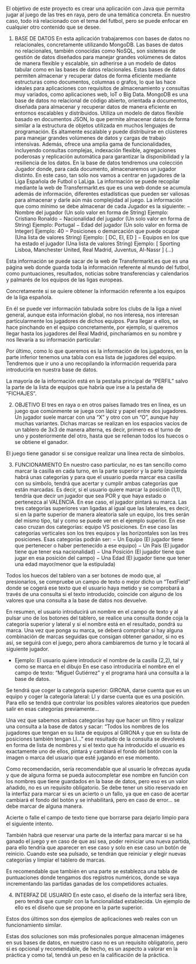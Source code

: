 El objetivo de este proyecto es crear una aplicación con Java que permita jugar al juego de las tres en raya, pero de una temática concreta. En nuestro caso, todo irá relacionado con el tema del futbol, pero se puede enfocar en cualquier otro contenido que se desee.

1.	BASE DE DATOS 
En esta aplicación trabajaremos con bases de datos no relacionales, concretamente utilizando MongoDB. Las bases de datos no relacionales, también conocidas como NoSQL, son sistemas de gestión de datos diseñados para manejar grandes volúmenes de datos de manera flexible y escalable, sin adherirse a un modelo de datos tabular como en las bases de datos relacionales. 
Estas bases de datos permiten almacenar y recuperar datos de forma eficiente mediante estructuras como documentos, columnas o grafos, lo que las hace ideales para aplicaciones con requisitos de almacenamiento y consultas muy variados, como aplicaciones web, IoT o Big Data. 
MongoDB es una base de datos no relacional de código abierto, orientada a documentos, diseñada para almacenar y recuperar datos de manera eficiente en entornos escalables y distribuidos. Utiliza un modelo de datos flexible basado en documentos JSON, lo que permite almacenar datos de forma similar a la estructura de objetos utilizada en muchos lenguajes de programación. Es altamente escalable y puede distribuirse en clústeres para manejar grandes volúmenes de datos y cargas de trabajo intensivas. 
Además, ofrece una amplia gama de funcionalidades, incluyendo consultas complejas, indexación flexible, agregaciones poderosas y replicación automática para garantizar la disponibilidad y la resiliencia de los datos. 
En la base de datos tendremos una colección Jugador donde, para cada documento, almacenaremos un jugador distinto. En este caso, tan sólo nos vamos a centrar en jugadores de la Liga Española de Futbol o LaLiga. La información se puede recopilar mediante la web de Transfermarkt.es que es una web donde se acumula además de información, diferentes estadísticas que pueden ser valiosas para almacenar y darle aún más complejidad al juego. 
La información que como mínimo se debe almacenar de cada Jugador es la siguiente: 
− Nombre del jugador (Un solo valor en forma de String) 
Ejemplo: Cristiano Ronaldo 
− Nacionalidad del jugador (Un solo valor en forma de String) 
Ejemplo: Portugal
− Edad del jugador (Un solo valor en forma de Integer) 
Ejemplo: 40 
− Posiciones o demarcación que puede ocupar (Una lista de valores String) 
Ejemplo: [ DC, EI, ED ] 
− Equipos en los que ha estado el jugador (Una lista de valores String) 
Ejemplo: [ Sporting Lisboa, Manchester United, Real Madrid, Juventus, Al-Nassr ] (…) 

Esta información se puede sacar de la web de Transfermarkt.es que es una página web donde guarda toda la información referente al mundo del futbol, como puntuaciones, resultados, noticias sobre transferencias y calendarios y palmarés de los equipos de las ligas europeas. 

Concretamente si se quiere obtener la información referente a los equipos de la liga española. 

En él se puede ver información tabulada sobre los clubs de la liga a nivel general, aunque esta información global, no nos interesa, nos interesan particularmente los jugadores de dichos equipos. 
Para llegar a ellos, se hace pinchando en el equipo concretamente, por ejemplo, si queremos llegar hasta los jugadores del Real Madrid, pincharíamos en su nombre y nos llevaría a su información particular: 

Por último, como lo que queremos es la información de los jugadores, en la parte inferior tenemos una tabla con esa lista de jugadores del equipo. Tendremos que ir uno a uno recopilando la información requerida para introducirla en nuestra base de datos. 

La mayoría de la información está en la pestaña principal de “PERFIL” salvo la parte de la lista de equipos que habría que irse a la pestaña de “FICHAJES”. 

2.	OBJETIVO 
El tres en raya o en otros países llamado tres en línea, es un juego que comúnmente se juega con lápiz y papel entre dos jugadores. Un jugador suele marcar con una “X” y otro con un “O”, aunque hay muchas variantes. Dichas marcas se realizan en los espacios vacíos de un tablero de 3x3 de manera alterna, es decir, primero es el turno de uno y posteriormente del otro, hasta que se rellenan todos los huecos o se obtiene el ganador.

 El juego tiene ganador si se consigue realizar una línea recta de símbolos. 

3.	FUNCIONAMIENTO 
En nuestro caso particular, no es tan sencillo como marcar la casilla en cada turno, en la parte superior y la parte izquierda habrá unas categorías y para que el usuario pueda marcar esa casilla con su símbolo, tendrá que acertar y cumplir ambas categorías que están marcadas.  Es decir, si el usuario quiere marcar la posición (1,1), tendría que decir un jugador que sea POR y que haya estado o pertenezca al VALENCIA. En ese caso, el jugador pintará su marca. Las tres categorías superiores van ligadas al igual que las laterales, es decir, si en la parte superior de manera aleatoria sale un equipo, los tres serán del mismo tipo, tal y como se puede ver en el ejemplo superior. En ese caso cruzan dos categorías: equipo VS posiciones. En ese caso las categorías verticales son los tres equipos y las horizontales son las tres posiciones. 
Esas categorías podrán ser: 
− Un Equipo (El jugador tiene que pertenecer o haber pertenecido a ese equipo) 
− Un País (El jugador tiene que tener esa nacionalidad) 
− Una Posición (El jugador tiene que jugar en esa posición del campo) 
− Una Edad (El jugador tiene que tener una edad mayor/menor que la estipulada) 

Todos los huecos del tablero van a ser botones de modo que, al presionarlos, se compruebe un campo de texto o mejor dicho un “TextField” donde se cogerá ese texto que el usuario haya metido y se comprobará a través de una consulta si el texto introducido, coincide con alguno de los valores que una consulta a la base de datos nos devuelve. 

En resumen, el usuario introducirá un nombre en el campo de texto y al pulsar uno de los botones del tablero, se realice una consulta donde coja la categoría superior y lateral y si el nombre está en el resultado, pondrá su marca. 
Una vez que ponga su marca, se deberá comprobar si hay alguna combinación de marcas seguidas que consigan obtener ganador, si no es así, se seguirá con el juego, pero ahora cambiaremos de turno y le tocará al siguiente jugador. 

-	Ejemplo:
El usuario quiere introducir el nombre de la casilla (2,2), tal y como se marca en el dibujo En ese caso introduciría el nombre en el campo de texto: “Miguel Gutiérrez” y el programa hará una consulta a la base de datos. 

Se tendrá que coger la categoría superior: GIRONA, darse cuenta que es un equipo y coger la categoría lateral: LI y darse cuenta que es una posición. Para ello se tendrá que controlar los posibles valores aleatorios que pueden salir en esas categorías previamente… 

Una vez que sabemos ambas categorías hay que hacer un filtro y realizar una consulta a la base de datos y sacar: “Todos los nombres de los jugadores que tengan en su lista de equipos al GIRONA y que en su lista de posiciones también tengan LI…” ese resultado de la consulta se devolverá en forma de lista de nombres y si el texto que ha introducido el usuario es exactamente uno de ellos, pintará y cambiará el fondo del botón con la imagen o marca del usuario que esté jugando en ese momento.

Como recomendación, sería recomendable que al usuario le ofrezcas ayuda y que de alguna forma se pueda autocompletar ese nombre en función con los nombres que tiene guardados en la base de datos, pero eso es un valor añadido, no es un requisito obligatorio. 
Se debe tener un sitio reservado en la interfaz para marcar si es un acierto o un fallo, ya que en caso de acertar cambiará el fondo del botón y se inhabilitará, pero en caso de error… se debe marcar de alguna manera. 

Acierte o falle el campo de texto tiene que borrarse para dejarlo limpio para el siguiente intento. 

También habrá que reservar una parte de la interfaz para marcar si se ha ganado el juego y en caso de que así sea, poder reiniciar una nueva partida, para ello tendría que aparecer en ese caso y solo en ese caso un botón de reinicio. Cuando este sea pulsado, se tendrán que reiniciar y elegir nuevas categorías y limpiar el tablero de marcas. 

Es recomendable que también en una parte se establezca una tabla de puntuaciones donde tengamos dos registros numéricos, donde se vaya incrementando las partidas ganadas de los competidores actuales. 

4.	INTERFAZ DE USUARIO
En este caso, el diseño de la interfaz será libre, pero tendrá que cumplir con la funcionalidad establecida. Un ejemplo de ello es el diseño que se propone en la parte superior. 

Estos dos últimos son dos ejemplos de aplicaciones web reales con un funcionamiento similar. 

Estas dos soluciones son más profesionales porque almacenan imágenes en sus bases de datos, en nuestro caso no es un requisito obligatorio, pero si es opcional y recomendable, de hecho, es un aspecto a valorar en la práctica y como tal, tendrá un peso en la calificación de la práctica.
